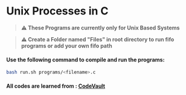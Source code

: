 # Unix Processes in C
> **⚠️ These Programs are currently only for Unix Based Systems**

> **⚠️ Create a Folder named "Files" in root directory to run fifo programs or add your own fifo path**

#### Use the following command to compile and run the programs:
```bash
bash run.sh programs/<filename>.c
```
#### All codes are learned from : [CodeVault](https://youtube.com/playlist?list=PLfqABt5AS4FkW5mOn2Tn9ZZLLDwA3kZUY&si=6XeVBx1Ojo3c4dqo)